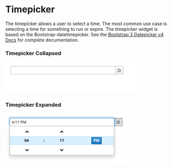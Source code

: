 # Timepicker

The timepicker allows a user to select a time. The most common use case is selecting a time for something to run or expire. The timepicker widget is based on the Bootstrap-datetimepicker. See the [Bootstrap 3 Datepicker v4 Docs](http://eonasdan.github.io/bootstrap-datetimepicker/#bootstrap-3-datepicker-v4-docs) for complete documentation.

### Timepicker Collapsed
![Timepicker](img/timepicker.png)


### Timepicker Expanded
![Timepicker](img/timepicker-expanded.png)
